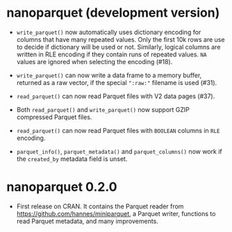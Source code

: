 # nanoparquet (development version)

* `write_parquet()` now automatically uses dictionary encoding for columns
  that have many repeated values. Only the first 10k rows are use to
  decide if dictionary will be used or not. Similarly, logical columns are
  written in RLE encoding if they contain runs of repeated values.
  `NA` values are ignored when selecting the encoding (#18).

* `write_parquet()` can now write a data frame to a memory buffer, returned
  as a raw vector, if the special `":raw:"` filename is used (#31).

* `read_parquet()` can now read Parquet files with V2 data pages (#37).

* Both `read_parquet()` and `write_parquet()` now support GZIP compressed
  Parquet files.

* `read_parquet()` can now read Parquet files with `BOOLEAN` columns in
  `RLE` encoding.

* `parquet_info()`, `parquet_metadata()` and `parquet_columns()` now work
  if the `created_by` metadata field is unset.

# nanoparquet 0.2.0

* First release on CRAN. It contains the Parquet reader from
  https://github.com/hannes/miniparquet, a Parquet writer,
  functions to read Parquet metadata, and many improvements.
